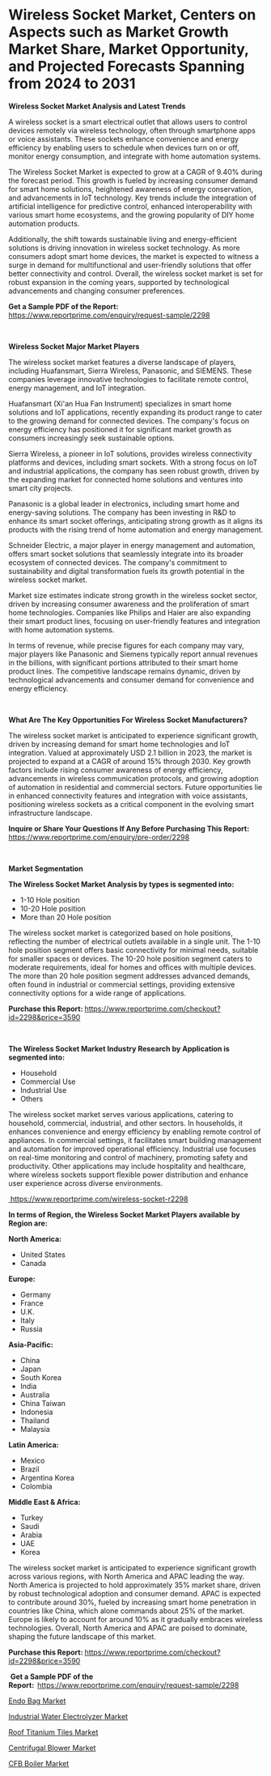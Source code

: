 <p><h1>Wireless Socket Market, Centers on Aspects such as Market Growth Market Share, Market Opportunity, and Projected Forecasts Spanning from 2024 to 2031</h1></p><p><strong>Wireless Socket Market Analysis and Latest Trends</strong></p>
<p><p>A wireless socket is a smart electrical outlet that allows users to control devices remotely via wireless technology, often through smartphone apps or voice assistants. These sockets enhance convenience and energy efficiency by enabling users to schedule when devices turn on or off, monitor energy consumption, and integrate with home automation systems. </p><p>The Wireless Socket Market is expected to grow at a CAGR of 9.40% during the forecast period. This growth is fueled by increasing consumer demand for smart home solutions, heightened awareness of energy conservation, and advancements in IoT technology. Key trends include the integration of artificial intelligence for predictive control, enhanced interoperability with various smart home ecosystems, and the growing popularity of DIY home automation products. </p><p>Additionally, the shift towards sustainable living and energy-efficient solutions is driving innovation in wireless socket technology. As more consumers adopt smart home devices, the market is expected to witness a surge in demand for multifunctional and user-friendly solutions that offer better connectivity and control. Overall, the wireless socket market is set for robust expansion in the coming years, supported by technological advancements and changing consumer preferences.</p></p>
<p><strong>Get a Sample PDF of the Report:&nbsp;</strong> <a href="https://www.reportprime.com/enquiry/request-sample/2298">https://www.reportprime.com/enquiry/request-sample/2298</a></p>
<p>&nbsp;</p>
<p><strong>Wireless Socket Major Market Players</strong></p>
<p><p>The wireless socket market features a diverse landscape of players, including Huafansmart, Sierra Wireless, Panasonic, and SIEMENS. These companies leverage innovative technologies to facilitate remote control, energy management, and IoT integration.</p><p>Huafansmart (Xi'an Hua Fan Instrument) specializes in smart home solutions and IoT applications, recently expanding its product range to cater to the growing demand for connected devices. The company's focus on energy efficiency has positioned it for significant market growth as consumers increasingly seek sustainable options.</p><p>Sierra Wireless, a pioneer in IoT solutions, provides wireless connectivity platforms and devices, including smart sockets. With a strong focus on IoT and industrial applications, the company has seen robust growth, driven by the expanding market for connected home solutions and ventures into smart city projects.</p><p>Panasonic is a global leader in electronics, including smart home and energy-saving solutions. The company has been investing in R&D to enhance its smart socket offerings, anticipating strong growth as it aligns its products with the rising trend of home automation and energy management.</p><p>Schneider Electric, a major player in energy management and automation, offers smart socket solutions that seamlessly integrate into its broader ecosystem of connected devices. The company's commitment to sustainability and digital transformation fuels its growth potential in the wireless socket market.</p><p>Market size estimates indicate strong growth in the wireless socket sector, driven by increasing consumer awareness and the proliferation of smart home technologies. Companies like Philips and Haier are also expanding their smart product lines, focusing on user-friendly features and integration with home automation systems.</p><p>In terms of revenue, while precise figures for each company may vary, major players like Panasonic and Siemens typically report annual revenues in the billions, with significant portions attributed to their smart home product lines. The competitive landscape remains dynamic, driven by technological advancements and consumer demand for convenience and energy efficiency.</p></p>
<p>&nbsp;</p>
<p><strong>What Are The Key Opportunities For Wireless Socket Manufacturers?</strong></p>
<p><p>The wireless socket market is anticipated to experience significant growth, driven by increasing demand for smart home technologies and IoT integration. Valued at approximately USD 2.1 billion in 2023, the market is projected to expand at a CAGR of around 15% through 2030. Key growth factors include rising consumer awareness of energy efficiency, advancements in wireless communication protocols, and growing adoption of automation in residential and commercial sectors. Future opportunities lie in enhanced connectivity features and integration with voice assistants, positioning wireless sockets as a critical component in the evolving smart infrastructure landscape.</p></p>
<p><strong>Inquire or Share Your Questions If Any Before Purchasing This Report:</strong> <a href="https://www.reportprime.com/enquiry/pre-order/2298">https://www.reportprime.com/enquiry/pre-order/2298</a></p>
<p>&nbsp;</p>
<p><strong>Market Segmentation</strong></p>
<p><strong>The Wireless Socket Market Analysis by types is segmented into:</strong></p>
<p><ul><li>1-10 Hole position</li><li>10-20 Hole position</li><li>More than 20 Hole position</li></ul></p>
<p><p>The wireless socket market is categorized based on hole positions, reflecting the number of electrical outlets available in a single unit. The 1-10 hole position segment offers basic connectivity for minimal needs, suitable for smaller spaces or devices. The 10-20 hole position segment caters to moderate requirements, ideal for homes and offices with multiple devices. The more than 20 hole position segment addresses advanced demands, often found in industrial or commercial settings, providing extensive connectivity options for a wide range of applications.</p></p>
<p><strong>Purchase this Report:&nbsp;</strong><a href="https://www.reportprime.com/checkout?id=2298&price=3590">https://www.reportprime.com/checkout?id=2298&price=3590</a></p>
<p>&nbsp;</p>
<p><strong>The Wireless Socket Market Industry Research by Application is segmented into:</strong></p>
<p><ul><li>Household</li><li>Commercial Use</li><li>Industrial Use</li><li>Others</li></ul></p>
<p><p>The wireless socket market serves various applications, catering to household, commercial, industrial, and other sectors. In households, it enhances convenience and energy efficiency by enabling remote control of appliances. In commercial settings, it facilitates smart building management and automation for improved operational efficiency. Industrial use focuses on real-time monitoring and control of machinery, promoting safety and productivity. Other applications may include hospitality and healthcare, where wireless sockets support flexible power distribution and enhance user experience across diverse environments.</p></p>
<p><a href="https://www.reportprime.com/wireless-socket-r2298">&nbsp;https://www.reportprime.com/wireless-socket-r2298</a></p>
<p><strong>In terms of Region, the Wireless Socket Market Players available by Region are:</strong></p>
<p>
    <p> <strong> North America: </strong>
        <ul>
            <li>United States</li>
            <li>Canada</li>
        </ul>
        </p> 
    <p> <strong> Europe: </strong>
        <ul>
            <li>Germany</li>
            <li>France</li>
            <li>U.K.</li>
            <li>Italy</li>
            <li>Russia</li>
        </ul>
        </p> 
    <p> <strong> Asia-Pacific: </strong>
        <ul>
            <li>China</li>
            <li>Japan</li>
            <li>South Korea</li>
            <li>India</li>
            <li>Australia</li>
            <li>China Taiwan</li>
            <li>Indonesia</li>
            <li>Thailand</li>
            <li>Malaysia</li>
        </ul>
        </p> 
    <p> <strong> Latin America: </strong>
        <ul>
            <li>Mexico</li>
            <li>Brazil</li>
            <li>Argentina Korea</li>
            <li>Colombia</li>
        </ul>
        </p> 
    <p> <strong> Middle East & Africa: </strong>
        <ul>
            <li>Turkey</li>
            <li>Saudi</li>
            <li>Arabia</li>
            <li>UAE</li>
            <li>Korea</li>
        </ul>
    </p>
    </p>
<p><p>The wireless socket market is anticipated to experience significant growth across various regions, with North America and APAC leading the way. North America is projected to hold approximately 35% market share, driven by robust technological adoption and consumer demand. APAC is expected to contribute around 30%, fueled by increasing smart home penetration in countries like China, which alone commands about 25% of the market. Europe is likely to account for around 10% as it gradually embraces wireless technologies. Overall, North America and APAC are poised to dominate, shaping the future landscape of this market.</p></p>
<p><strong>Purchase this Report: </strong><a href="https://www.reportprime.com/checkout?id=2298&price=3590">https://www.reportprime.com/checkout?id=2298&price=3590</a></p>
<p>&nbsp;<strong>Get a Sample PDF of the Report:&nbsp;&nbsp;</strong><a href="https://www.reportprime.com/enquiry/request-sample/2298">https://www.reportprime.com/enquiry/request-sample/2298</a></p>
<p><strong></strong></p>
<p><p><a href="https://medium.com/@jewelmohr42/navigating-the-endo-bag-market-expert-analysis-and-market-forecast-for-period-from-2024-to-2031-5c274b27d813">Endo Bag Market</a></p><p><a href="https://issuu.com/reportprime-2/docs/industrial-water-electrolyzer-marke_8d726e4014973b">Industrial Water Electrolyzer Market</a></p><p><a href="https://issuu.com/reportprime-2/docs/roof-titanium-tiles-market-size-203_8b5aa025d939b8">Roof Titanium Tiles Market</a></p><p><a href="https://www.linkedin.com/pulse/strategic-roadmap-global-centrifugal-blower-market-insights-asqfc?trackingId=p%2F%2BPAlGiSaeWSwqXNvQezw%3D%3D">Centrifugal Blower Market</a></p><p><a href="https://www.linkedin.com/pulse/future-ready-strategic-insights-global-cfb-boiler-market-2024-v9umc?trackingId=%2F7qK8E3RRWWJJImRFSqxqA%3D%3D">CFB Boiler Market</a></p></p>
